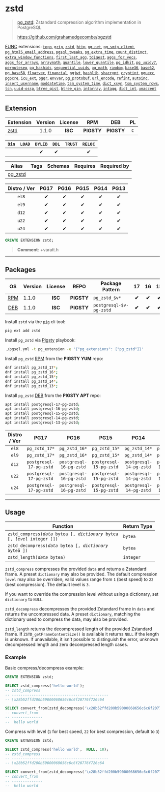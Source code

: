 # zstd


> [pg_zstd](https://github.com/grahamedgecombe/pgzstd): Zstandard compression algorithm implementation in PostgreSQL
>
> https://github.com/grahamedgecombe/pgzstd





[FUNC](/func) extensions: [`topn`](/topn), [`gzip`](/gzip), [`zstd`](/zstd), [`http`](/http), [`pg_net`](/pg_net), [`pg_smtp_client`](/pg_smtp_client), [`pg_html5_email_address`](/pg_html5_email_address), [`pgsql_tweaks`](/pgsql_tweaks), [`pg_extra_time`](/pg_extra_time), [`count_distinct`](/count_distinct), [`extra_window_functions`](/extra_window_functions), [`first_last_agg`](/first_last_agg), [`tdigest`](/tdigest), [`aggs_for_vecs`](/aggs_for_vecs), [`aggs_for_arrays`](/aggs_for_arrays), [`arraymath`](/arraymath), [`quantile`](/quantile), [`lower_quantile`](/lower_quantile), [`pg_idkit`](/pg_idkit), [`pg_uuidv7`](/pg_uuidv7), [`permuteseq`](/permuteseq), [`pg_hashids`](/pg_hashids), [`sequential_uuids`](/sequential_uuids), [`pg_math`](/pg_math), [`random`](/random), [`base36`](/base36), [`base62`](/base62), [`pg_base58`](/pg_base58), [`floatvec`](/floatvec), [`financial`](/financial), [`pgjwt`](/pgjwt), [`hashlib`](/hashlib), [`shacrypt`](/shacrypt), [`cryptint`](/cryptint), [`pguecc`](/pguecc), [`pgpcre`](/pgpcre), [`icu_ext`](/icu_ext), [`pgqr`](/pgqr), [`envvar`](/envvar), [`pg_protobuf`](/pg_protobuf), [`url_encode`](/url_encode), [`refint`](/refint), [`autoinc`](/autoinc), [`insert_username`](/insert_username), [`moddatetime`](/moddatetime), [`tsm_system_time`](/tsm_system_time), [`dict_xsyn`](/dict_xsyn), [`tsm_system_rows`](/tsm_system_rows), [`tcn`](/tcn), [`uuid-ossp`](/uuid-ossp), [`btree_gist`](/btree_gist), [`btree_gin`](/btree_gin), [`intarray`](/intarray), [`intagg`](/intagg), [`dict_int`](/dict_int), [`unaccent`](/unaccent)


-------
## Extension


| Extension | Version | License | RPM | DEB | PL |
|-----------|:-------:|:-------:|:---:|:---:|:--:|
| [zstd](https://github.com/grahamedgecombe/pgzstd) | 1.1.0 | **<span class="tcblue">ISC</span>** | **<span class="tcwarn">PIGSTY</span>** | **<span class="tcwarn">PIGSTY</span>** | `C` |



| `Bin` | `LOAD` | `DYLIB` | `DDL` | `TRUST` | `RELOC` |
|:-----:|:------:|:-------:|:-----:|:-------:|:-------:|
|  |  | <span class="tcblue">✔</span> | <span class="tcblue">✔</span> |  | <span class="tcblue">✔</span> |



| Alias | Tags | Schemas | Requires | Required by |
|-------|------|---------|----------|-------------|
| [pg_zstd](/zstd) |  |  |  |  |



| Distro / Ver | PG17 | PG16 | PG15 | PG14 | PG13 |
|:------------:|:----:|:----:|:----:|:----:|:----:|
| `el8` | <span class="tcblue">✔</span> | <span class="tcblue">✔</span> | <span class="tcblue">✔</span> | <span class="tcblue">✔</span> | <span class="tcblue">✔</span> |
| `el9` | <span class="tcblue">✔</span> | <span class="tcblue">✔</span> | <span class="tcblue">✔</span> | <span class="tcblue">✔</span> | <span class="tcblue">✔</span> |
| `d12` | <span class="tcblue">✔</span> | <span class="tcblue">✔</span> | <span class="tcblue">✔</span> | <span class="tcblue">✔</span> | <span class="tcblue">✔</span> |
| `u22` | <span class="tcblue">✔</span> | <span class="tcblue">✔</span> | <span class="tcblue">✔</span> | <span class="tcblue">✔</span> | <span class="tcblue">✔</span> |
| `u24` | <span class="tcblue">✔</span> | <span class="tcblue">✔</span> | <span class="tcblue">✔</span> | <span class="tcblue">✔</span> | <span class="tcblue">✔</span> |





```sql
CREATE EXTENSION zstd;
```
> **Comment**: +varatt.h
-----------


## Packages


| OS | Version | License | REPO | Package Pattern | 17 | 16 | 15 | 14 | 13 | Dependency |
|:--:|---------|:-------:|:----:|-----------------|:--:|:--:|:--:|:--:|:--:|------------|
| [RPM](/rpm) | 1.1.0 | **<span class="tcblue">ISC</span>** | **<span class="tcwarn">PIGSTY</span>** | `pg_zstd_$v*` | **<span class="tcwarn">✔</span>** | **<span class="tcwarn">✔</span>** | **<span class="tcwarn">✔</span>** | **<span class="tcwarn">✔</span>** | **<span class="tcwarn">✔</span>** |  |
| [DEB](/deb) | 1.1.0 | **<span class="tcblue">ISC</span>** | **<span class="tcwarn">PIGSTY</span>** | `postgresql-$v-pg-zstd` | **<span class="tcwarn">✔</span>** | **<span class="tcwarn">✔</span>** | **<span class="tcwarn">✔</span>** | **<span class="tcwarn">✔</span>** | **<span class="tcwarn">✔</span>** |  |



Install `zstd` via the [`pig`](https://github.com/pgsty/pig) cli tool:

```bash
pig ext add zstd
```


Install `pg_zstd` via [Pigsty](https://pigsty.io/docs/pgext/usage/install/) playbook:

```bash
./pgsql.yml -t pg_extension -e '{"pg_extensions": ["pg_zstd"]}'
```


Install `pg_zstd` [RPM](/rpm) from the **<span class="tcwarn">PIGSTY</span>** **YUM** repo:

```bash
dnf install pg_zstd_17*;
dnf install pg_zstd_16*;
dnf install pg_zstd_15*;
dnf install pg_zstd_14*;
dnf install pg_zstd_13*;
```


Install `pg_zstd` [DEB](/deb) from the **<span class="tcwarn">PIGSTY</span>** **APT** repo:

```bash
apt install postgresql-17-pg-zstd;
apt install postgresql-16-pg-zstd;
apt install postgresql-15-pg-zstd;
apt install postgresql-14-pg-zstd;
apt install postgresql-13-pg-zstd;
```




| Distro / Ver | PG17 | PG16 | PG15 | PG14 | PG13 |
|:------------:|:----:|:----:|:----:|:----:|:----:|
| `el8` | `pg_zstd_17*` | `pg_zstd_16*` | `pg_zstd_15*` | `pg_zstd_14*` | `pg_zstd_13*` |
| `el9` | `pg_zstd_17*` | `pg_zstd_16*` | `pg_zstd_15*` | `pg_zstd_14*` | `pg_zstd_13*` |
| `d12` | `postgresql-17-pg-zstd` | `postgresql-16-pg-zstd` | `postgresql-15-pg-zstd` | `postgresql-14-pg-zstd` | `postgresql-13-pg-zstd` |
| `u22` | `postgresql-17-pg-zstd` | `postgresql-16-pg-zstd` | `postgresql-15-pg-zstd` | `postgresql-14-pg-zstd` | `postgresql-13-pg-zstd` |
| `u24` | `postgresql-17-pg-zstd` | `postgresql-16-pg-zstd` | `postgresql-15-pg-zstd` | `postgresql-14-pg-zstd` | `postgresql-13-pg-zstd` |






--------

## Usage

| Function                                                                             | Return Type |
|--------------------------------------------------------------------------------------|-------------|
| <code>zstd_compress(*data* bytea [, *dictionary* bytea [, *level* integer ]])</code> | `bytea`     |
| <code>zstd_decompress(*data* bytea [, *dictionary* bytea ])</code>                   | `bytea`     |
| <code>zstd_length(*data* bytea)</code>                                               | `integer`   |

`zstd_compress` compresses the provided `data` and returns a Zstandard frame. A
preset `dictionary` may also be provided. The default compression `level` may
also be overriden, valid values range from `1` (best speed) to `22` (best
compression). The default level is `3`.

If you want to override the compression level without using a dictionary, set
`dictionary` to `NULL`.

`zstd_decompress` decompresses the provided Zstandard frame in `data` and
returns the uncompressed data. A preset `dictionary`, matching the dictionary
used to compress the data, may also be provided.

`zstd_length` returns the decompressed length of the provided Zstandard frame.
If `ZSTD_getFrameContentSize()` is available it returns `NULL` if the length is
unknown. If unavailable, it isn't possible to distinguish the error, unknown
decompressed length and zero decompressed length cases.


### Example

Basic compress/decompress example:

```sql
CREATE EXTENSION zstd;

SELECT zstd_compress('hello world');
-- zstd_compress
-- --------------------------------------------
-- \x28b52ffd200b59000068656c6c6f20776f726c64

SELECT convert_from(zstd_decompress('\x28b52ffd200b59000068656c6c6f20776f726c64'), 'utf-8');
-- convert_from
-- --------------
--  hello world
```

Compress with level (`1` for best speed, `22` for best compression, default to `3`)

```sql
CREATE EXTENSION zstd;

SELECT zstd_compress('hello world',  NULL, 10);
-- zstd_compress
-- --------------------------------------------
-- \x28b52ffd200b59000068656c6c6f20776f726c64

SELECT convert_from(zstd_decompress('\x28b52ffd200b59000068656c6c6f20776f726c64'), 'utf-8');
-- convert_from
-- --------------
--  hello world
```


